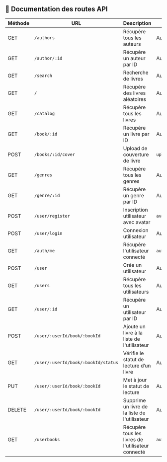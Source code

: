 ## 📘 Documentation des routes API

| Méthode | URL | Description | Middleware(s) |
|--------|-----|-------------|----------------|
| GET | `/authors` | Récupère tous les auteurs | Aucun |
| GET | `/author/:id` | Récupère un auteur par ID | Aucun |
| GET | `/search` | Recherche de livres | Aucun |
| GET | `/` | Récupère des livres aléatoires | Aucun |
| GET | `/catalog` | Récupère tous les livres | Aucun |
| GET | `/book/:id` | Récupère un livre par ID | Aucun |
| POST | `/books/:id/cover` | Upload de couverture de livre | `upload.single('cover')` |
| GET | `/genres` | Récupère tous les genres | Aucun |
| GET | `/genre/:id` | Récupère un genre par ID | Aucun |
| POST | `/user/register` | Inscription utilisateur avec avatar | `avatarUpload.single('avatar')` |
| POST | `/user/login` | Connexion utilisateur | Aucun |
| GET | `/auth/me` | Récupère l'utilisateur connecté | `authenticate` |
| POST | `/user` | Crée un utilisateur | Aucun |
| GET | `/users` | Récupère tous les utilisateurs | Aucun |
| GET | `/user/:id` | Récupère un utilisateur par ID | Aucun |
| POST | `/user/:userId/book/:bookId` | Ajoute un livre à la liste de l'utilisateur | Aucun |
| GET | `/user/:userId/book/:bookId/status` | Vérifie le statut de lecture d’un livre | Aucun |
| PUT | `/user/:userId/book/:bookId` | Met à jour le statut de lecture | Aucun |
| DELETE | `/user/:userId/book/:bookId` | Supprime un livre de la liste de l'utilisateur | Aucun |
| GET | `/userbooks` | Récupère tous les livres de l'utilisateur connecté | `authenticate` |

<!-- Ceci est juste un premier tableau simplement pour nous mettre sur la voie d'une bonne documentation -->